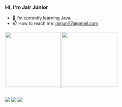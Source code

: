 ### Hi, I'm Jair Júnior

- 🌱 I’m currently learning Java
- 📫 How to reach me: jairjuni17@gmail.com

<div>
  <a href="https://github.com/jairjr2000">
  <img height="180em" src="https://github-readme-stats.vercel.app/api?username=jairjr2000&show_icons=true&theme=tokyonight&include_all_commits=true&count_private=true"/>
  <img height="180em" src="https://github-readme-stats.vercel.app/api/top-langs/?username=jairjr2000&layout=compact&langs_count=7&theme=tokyonight"/>
<div>
  
  ##
  <div>
  <a href="https://instagram.com/jairjr2000" target="_blank"><img src="https://img.shields.io/badge/-Instagram-%23E4405F?style=for-the-badge&logo=instagram&logoColor=white" target="_blank"></a>
  <a href = "mailto:jairjuni17@gmail.com"><img src="https://img.shields.io/badge/-Gmail-%23333?style=for-the-badge&logo=gmail&logoColor=white" target="_blank"></a>
  <a href="https://www.linkedin.com/in/jairjr2000" target="_blank"><img src="https://img.shields.io/badge/-LinkedIn-%230077B5?style=for-the-badge&logo=linkedin&logoColor=white" target="_blank"></a>
    <div>


